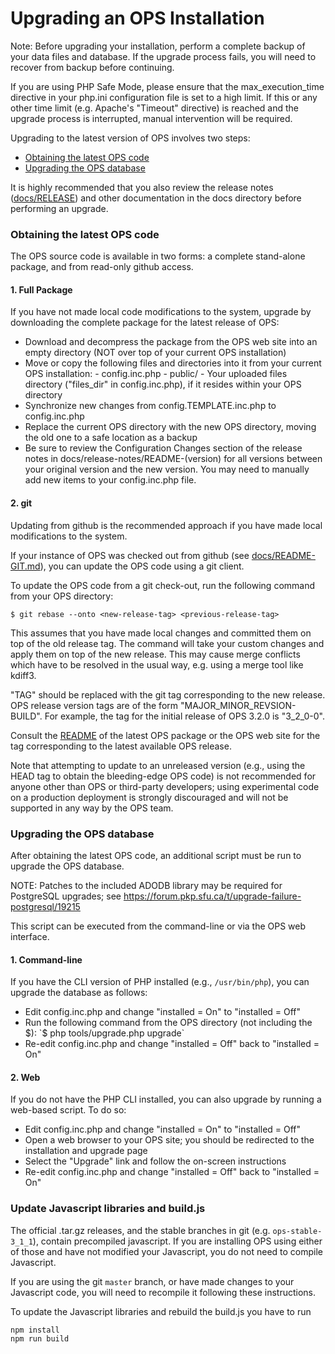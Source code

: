 # Upgrading an OPS Installation

Note: Before upgrading your installation, perform a complete backup of your
data files and database. If the upgrade process fails, you will need to recover
from backup before continuing.

If you are using PHP Safe Mode, please ensure that the max_execution_time
directive in your php.ini configuration file is set to a high limit. If this
or any other time limit (e.g. Apache's "Timeout" directive) is reached and
the upgrade process is interrupted, manual intervention will be required.


Upgrading to the latest version of OPS involves two steps:

- [Obtaining the latest OPS code](#obtaining-the-latest-ops-code)
- [Upgrading the OPS database](#upgrading-the-ops-database)

It is highly recommended that you also review the release notes ([docs/RELEASE](RELEASE))
and other documentation in the docs directory before performing an upgrade.


### Obtaining the latest OPS code

The OPS source code is available in two forms: a complete stand-alone
package, and from read-only github access.

#### 1. Full Package

If you have not made local code modifications to the system, upgrade by
downloading the complete package for the latest release of OPS:

- Download and decompress the package from the OPS web site into an empty
	directory (NOT over top of your current OPS installation)
- Move or copy the following files and directories into it from your current
	OPS installation:
		- config.inc.php
		- public/
		- Your uploaded files directory ("files_dir" in config.inc.php), if it
			resides within your OPS directory
- Synchronize new changes from config.TEMPLATE.inc.php to config.inc.php
- Replace the current OPS directory with the new OPS directory, moving the
	old one to a safe location as a backup
- Be sure to review the Configuration Changes section of the release notes
	in docs/release-notes/README-(version) for all versions between your
	original version and the new version. You may need to manually add
	new items to your config.inc.php file.


#### 2. git

Updating from github is the recommended approach if you have made local
modifications to the system.

If your instance of OPS was checked out from github (see [docs/README-GIT.md](README-GIT.md)),
you can update the OPS code using a git client.

To update the OPS code from a git check-out, run the following command from
your OPS directory:

```
$ git rebase --onto <new-release-tag> <previous-release-tag>
```

This assumes that you have made local changes and committed them on top of
the old release tag. The command will take your custom changes and apply
them on top of the new release. This may cause merge conflicts which have to
be resolved in the usual way, e.g. using a merge tool like kdiff3.

"TAG" should be replaced with the git tag corresponding to the new release.
OPS release version tags are of the form "MAJOR_MINOR_REVSION-BUILD".
For example, the tag for the initial release of OPS 3.2.0 is "3_2_0-0".

Consult the [README](README.md) of the latest OPS package or the OPS web site for the
tag corresponding to the latest available OPS release.

Note that attempting to update to an unreleased version (e.g., using the HEAD
tag to obtain the bleeding-edge OPS code) is not recommended for anyone other
than OPS or third-party developers; using experimental code on a production
deployment is strongly discouraged and will not be supported in any way by
the OPS team.


### Upgrading the OPS database

After obtaining the latest OPS code, an additional script must be run to
upgrade the OPS database.

NOTE: Patches to the included ADODB library may be required for PostgreSQL
upgrades; see https://forum.pkp.sfu.ca/t/upgrade-failure-postgresql/19215

This script can be executed from the command-line or via the OPS web interface.

#### 1. Command-line

If you have the CLI version of PHP installed (e.g., `/usr/bin/php`), you can
upgrade the database as follows:

- Edit config.inc.php and change "installed = On" to "installed = Off"
- Run the following command from the OPS directory (not including the $):
	`$ php tools/upgrade.php upgrade`
- Re-edit config.inc.php and change "installed = Off" back to
	 "installed = On"

#### 2. Web

If you do not have the PHP CLI installed, you can also upgrade by running a
web-based script. To do so:

- Edit config.inc.php and change "installed = On" to "installed = Off"
- Open a web browser to your OPS site; you should be redirected to the
	installation and upgrade page
- Select the "Upgrade" link and follow the on-screen instructions
- Re-edit config.inc.php and change "installed = Off" back to
	 "installed = On"

### Update Javascript libraries and build.js

The official .tar.gz releases, and the stable branches in git (e.g.
`ops-stable-3_1_1`), contain precompiled javascript. If you are installing
OPS using either of those and have not modified your Javascript, you do not
need to compile Javascript.

If you are using the git `master` branch, or have made changes to your
Javascript code, you will need to recompile it following these instructions.

To update the Javascript libraries and rebuild the build.js you have to run
```
npm install
npm run build
```
